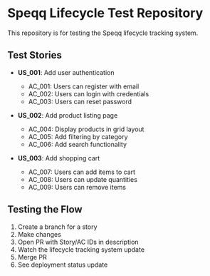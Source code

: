 # Speqq Lifecycle Test Repository

This repository is for testing the Speqq lifecycle tracking system.

## Test Stories

- **US_001**: Add user authentication
  - AC_001: Users can register with email
  - AC_002: Users can login with credentials
  - AC_003: Users can reset password

- **US_002**: Add product listing page
  - AC_004: Display products in grid layout
  - AC_005: Add filtering by category
  - AC_006: Add search functionality

- **US_003**: Add shopping cart
  - AC_007: Users can add items to cart
  - AC_008: Users can update quantities
  - AC_009: Users can remove items

## Testing the Flow

1. Create a branch for a story
2. Make changes
3. Open PR with Story/AC IDs in description
4. Watch the lifecycle tracking system update
5. Merge PR
6. See deployment status update
